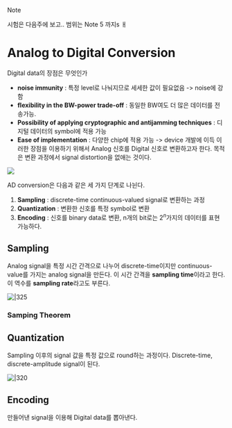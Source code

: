 > [!note]
> 시험은 다음주에 보고.. 
> 범위는 Note 5 까지s
ㅐ
# Analog to Digital Conversion

Digital data의 장점은 무엇인가
- **noise immunity** : 특정 level로 나눠지므로 세세한 값이 필요없음 -> noise에 강함
- **flexibility in the BW-power trade-off** : 동일한 BW여도 더 많은 데이터를 전송가능.
- **Possibility of applying cryptographic and antijamming techniques** : 디지털 데이터의 symbol에 적용 가능
- **Ease of implementation** : 다양한 chip에 적용 가능 -> device 개발에 이득
이러한 장점을 이용하기 위해서 Analog 신호를 Digital 신호로 변환하고자 한다. 목적은 변환 과정에서 signal distortion을 없애는 것이다.

![](https://i.imgur.com/b9Q0x0S.png)

AD conversion은 다음과 같은 세 가지 단계로 나뉜다.
1. **Sampling** : discrete-time continuous-valued signal로 변환하는 과정
2. **Quantization** : 변환한 신호를 특정 symbol로 변환
3. **Encoding** : 신호를 binary data로 변환, n개의 bit로는 $2^n$가지의 데이터를 표현 가능하다.

## Sampling

Analog signal을 특정 시간 간격으로 나누어 discrete-time이지만 continuous-value를 가지는 analog signal을 만든다. 이 시간 간격을 **sampling time**이라고 한다. 이 역수를 **sampling rate**라고도 부른다.

![|325](https://i.imgur.com/BL1xcYq.png)

### Samping Theorem



## Quantization

Sampling 이후의 signal 값을 특정 값으로 round하는 과정이다. Discrete-time, discrete-amplitude signal이 된다. 

![|320](https://i.imgur.com/ei1qhee.png)

## Encoding

만들어낸 signal을 이용해 Digital data를 뽑아낸다. 


